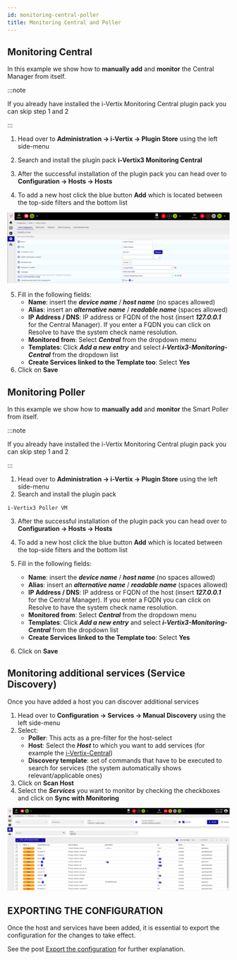 ```yaml
---
id: monitoring-central-poller
title: Monitoring Central and Poller
---
```


## Monitoring Central

In this example we show how to **manually add** and **monitor** the Central Manager from itself.

:::note

If you already have installed the i-Vertix Monitoring Central plugin pack you can skip step 1 and 2

:::

1. Head over to **Administration -> i-Vertix -> Plugin Store** using the left side-menu
2. Search and install the plugin pack **i-Vertix3 Monitoring Central**

3. After the successful installation of the plugin pack you can head over to **Configuration -> Hosts -> Hosts**
4. To add a new host click the blue button **Add** which is located between the top-side filters and the bottom list

![image](../../assets/quick-start/monitor_central_poller.png)

5. Fill in the following fields:
    * **Name**: insert the ***device name*** / ***host name*** (no spaces allowed)
    * **Alias**: insert an ***alternative name*** / ***readable name*** (spaces allowed)
    * **IP Address / DNS**: IP address or FQDN of the host (insert ***127.0.0.1*** for the Central Manager). If you
      enter a
      FQDN you can click on Resolve to have the system check name resolution.
    * **Monitored from**: Select ***Central*** from the dropdown menu
    * **Templates**: Click ***Add a new entry*** and select ***i-Vertix3-Monitoring-Central*** from the dropdown list
    * **Create Services linked to the Template too**: Select **Yes**
6. Click on **Save**

## Monitoring Poller

In this example we show how to **manually add** and **monitor** the Smart Poller from itself.

:::note

If you already have installed the i-Vertix Monitoring Central plugin pack you can skip step 1 and 2

:::

1. Head over to **Administration -> i-Vertix -> Plugin Store** using the left side-menu
2. Search and install the plugin pack
```
i-Vertix3 Poller VM
```

3. After the successful installation of the plugin pack you can head over to **Configuration -> Hosts -> Hosts**
4. To add a new host click the blue button **Add** which is located between the top-side filters and the bottom list

5. Fill in the following fields:
    * **Name**: insert the ***device name*** / ***host name*** (no spaces allowed)
    * **Alias**: insert an ***alternative name*** / ***readable name*** (spaces allowed)
    * **IP Address / DNS**: IP address or FQDN of the host (insert ***127.0.0.1*** for the Central Manager). If you
      enter a
      FQDN you can click on Resolve to have the system check name resolution.
    * **Monitored from**: Select ***Central*** from the dropdown menu
    * **Templates**: Click ***Add a new entry*** and select ***i-Vertix3-Monitoring-Central*** from the dropdown list
    * **Create Services linked to the Template too**: Select **Yes**
6. Click on **Save**

## Monitoring additional services (Service Discovery)

Once you have added a host you can discover additional services

1. Head over to **Configuration -> Services -> Manual Discovery** using the left side-menu
2. Select:
    * **Poller**: This acts as a pre-filter for the host-select
    * **Host**: Select the ***Host*** to which you want to add services (for example
      the [i-Vertix-Central](#monitoring-central))
    * **Discovery template**: set of commands that have to be executed to search for services (the system automatically
      shows relevant/applicable ones)
3. Click on **Scan Host**
4. Select the ***Services*** you want to monitor by checking the checkboxes and click on **Sync with Monitoring**

![image](../../assets/quick-start/monitor_central_poller1.png)

## EXPORTING THE CONFIGURATION

Once the host and services have been added, it is essential to export the configuration for the changes to take effect.

See the post [Export the configuration](../../monitoring-resources/monitoring-hosts/export-configuration.md) for further explanation.